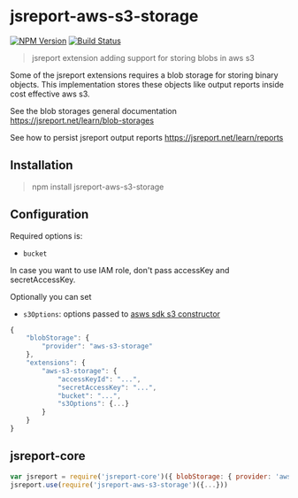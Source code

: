 

# jsreport-aws-s3-storage
[![NPM Version](http://img.shields.io/npm/v/jsreport-aws-s3-storage.svg?style=flat-square)](https://npmjs.com/package/jsreport-aws-s3-storage)
[![Build Status](https://travis-ci.org/jsreport/jsreport-aws-s3-storage.png?branch=master)](https://travis-ci.org/jsreport/jsreport-aws-s3-storage)

> jsreport extension adding support for storing blobs in aws s3

Some of the jsreport extensions requires a blob storage for storing binary objects. This implementation stores these objects like output reports inside cost effective aws s3.

See the blob storages general documentation
https://jsreport.net/learn/blob-storages

See how to persist jsreport output reports
https://jsreport.net/learn/reports


## Installation

> npm install jsreport-aws-s3-storage

## Configuration

Required options is:
- `bucket`

In case you want to use IAM role, don't pass accessKey and secretAccessKey.    

Optionally you can set
- `s3Options`: options passed to [asws sdk s3 constructor](https://docs.aws.amazon.com/AWSJavaScriptSDK/latest/AWS/S3.html#constructor-property)

```js
{
	"blobStorage": {  
		"provider": "aws-s3-storage"
	},
	"extensions": {
		"aws-s3-storage": {
			"accessKeyId": "...",
			"secretAccessKey": "...",
			"bucket": "...",
			"s3Options": {...}
		}
	}
}
```
## jsreport-core
```js
var jsreport = require('jsreport-core')({ blobStorage: { provider: 'aws-s3-storage' } })
jsreport.use(require('jsreport-aws-s3-storage')({...}))
```
